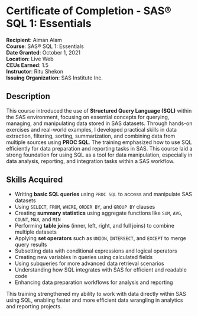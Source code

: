 # Certificate of Completion - SAS® SQL 1: Essentials

**Recipient**: Aiman Alam  
**Course**: SAS® SQL 1: Essentials  
**Date Granted**: October 1, 2021  
**Location**: Live Web  
**CEUs Earned**: 1.5  
**Instructor**: Ritu Shekon  
**Issuing Organization**: SAS Institute Inc.

## Description

This course introduced the use of **Structured Query Language (SQL)** within the SAS environment, focusing on essential concepts for querying, managing, and manipulating data stored in SAS datasets.
Through hands-on exercises and real-world examples, I developed practical skills in data extraction, filtering, sorting, summarization, and combining data from multiple sources using **PROC SQL**. The training emphasized how to use SQL efficiently for data preparation and reporting tasks in SAS.
This course laid a strong foundation for using SQL as a tool for data manipulation, especially in data analysis, reporting, and integration tasks within a SAS workflow.

## Skills Acquired

- Writing **basic SQL queries** using `PROC SQL` to access and manipulate SAS datasets  
- Using `SELECT`, `FROM`, `WHERE`, `ORDER BY`, and `GROUP BY` clauses  
- Creating **summary statistics** using aggregate functions like `SUM`, `AVG`, `COUNT`, `MAX`, and `MIN`  
- Performing **table joins** (inner, left, right, and full joins) to combine multiple datasets  
- Applying **set operators** such as `UNION`, `INTERSECT`, and `EXCEPT` to merge query results  
- Subsetting data with conditional expressions and logical operators  
- Creating new variables in queries using calculated fields  
- Using subqueries for more advanced data retrieval scenarios  
- Understanding how SQL integrates with SAS for efficient and readable code  
- Enhancing data preparation workflows for analysis and reporting

This training strengthened my ability to work with data directly within SAS using SQL, enabling faster and more efficient data wrangling in analytics and reporting projects.
